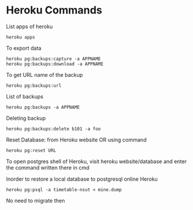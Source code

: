 


 
# Heroku Commands
 List apps of heroku 

    heroku apps

To export data

	heroku pg:backups:capture -a APPNAME
    heroku pg:backups:download -a APPNAME

To get URL name of the backup

	heroku pg:backups:url

 List of backups 
		
	heroku pg:backups -a APPNAME

Deleting backup

	heroku pg:backups:delete b101 -a foo

Reset Database: from Heroku website
OR using command

	heroku pg:reset URL

To open postgres shell of Heroku, visit heroku website/database
and enter the command written there in cmd


Inorder to restore a local database to postgresql online Heroku

	heroku pg:psql -a timetable-nsut < mine.dump

 No need to migrate then





